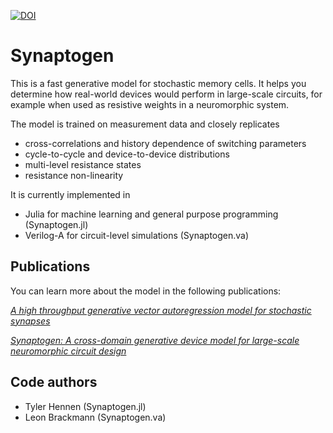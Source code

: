 [![DOI](https://zenodo.org/badge/619079250.svg)](https://zenodo.org/doi/10.5281/zenodo.10942560)

# Synaptogen

This is a fast generative model for stochastic memory cells.  It helps you determine how real-world devices would perform in large-scale circuits, for example when used as resistive weights in a neuromorphic system.

The model is trained on measurement data and closely replicates
- cross-correlations and history dependence of switching parameters
- cycle-to-cycle and device-to-device distributions
- multi-level resistance states
- resistance non-linearity


It is currently implemented in
- Julia for machine learning and general purpose programming (Synaptogen.jl)
- Verilog-A for circuit-level simulations (Synaptogen.va)

## Publications

You can learn more about the model in the following publications:

[*A high throughput generative vector autoregression model for stochastic synapses*](https://www.frontiersin.org/journals/neuroscience/articles/10.3389/fnins.2022.941753/full)

[*Synaptogen: A cross-domain generative device model for large-scale neuromorphic circuit design*](https://arxiv.org/abs/)

## Code authors

- Tyler Hennen (Synaptogen.jl)
- Leon Brackmann (Synaptogen.va)